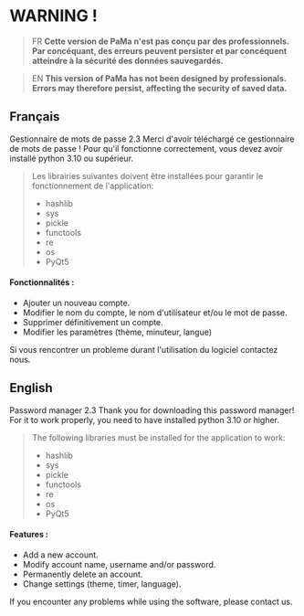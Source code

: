 # WARNING !

> FR **Cette version de PaMa n'est pas conçu par des professionnels. Par concéquant, des erreurs peuvent persister et par concéquent atteindre à la sécurité des données sauvegardés.**

> EN **This version of PaMa has not been designed by professionals. Errors may therefore persist, affecting the security of saved data.**

## Français
Gestionnaire de mots de passe 2.3
Merci d'avoir téléchargé ce gestionnaire de mots de passe !
Pour qu'il fonctionne correctement, vous devez avoir installé python 3.10 ou supérieur.
> Les librairies suivantes doivent être installées pour garantir le fonctionnement de l'application:
> * hashlib
> * sys
> * pickle
> * functools 
> * re
> * os
> * PyQt5

#### Fonctionnalités :
* Ajouter un nouveau compte.
* Modifier le nom du compte, le nom d'utilisateur et/ou le mot de passe.
* Supprimer définitivement un compte.
* Modifier les paramètres (thème, minuteur, langue)

Si vous rencontrer un probleme durant l'utilisation du logiciel contactez nous.

## English
Password manager 2.3
Thank you for downloading this password manager!
For it to work properly, you need to have installed python 3.10 or higher.
> The following libraries must be installed for the application to work:
> * hashlib
> * sys
> * pickle
> * functools 
> * re
> * os
> * PyQt5

#### Features :
* Add a new account.
* Modify account name, username and/or password.
* Permanently delete an account.
* Change settings (theme, timer, language).

If you encounter any problems while using the software, please contact us.